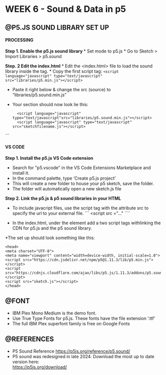 # WEEK 6 - Sound & Data in p5

## @P5.JS SOUND LIBRARY SET UP
#### PROCESSING
<strong> Step 1.  Enable the p5.js sound library </strong>
	* Set mode to p5.js
	* Go to Sketch > Import Libraries > p5.sound

<strong>Step. 2  Edit the index.html</strong>
	* Edit the <index.html> file to load the sound library inside the <head> 	tag.
	* Copy the first script tag: 
 ```<script language="javascript" type="text/javascript" src="libraries/p5.min.js"></script>```
* Paste it right below & change the src (source) to “libraries/p5.sound.min.js” 
* Your <head> section should now look lie this:

  ```<!-- PLEASE NO CHANGES BELOW THIS LINE (UNTIL I SAY SO) --> <script language="javascript" type="text/javascript" src="libraries/p5.min.js </script>
	<script language="javascript" type="text/javascript"src="libraries/p5.sound.min.js"></script>
	<script language="javascript" type="text/javascript" src="sketchfilename.js"></script>
<!-- OK, YOU CAN MAKE CHANGES BELOW THIS LINE AGAIN -->```

#### VS CODE

<strong> Step 1. Install the p5.js VS Code extension </strong>
* Search for "p5.vscode" in the VS Code Extensions Marketplace and install it. 
* In the command palette,  type ‘Create p5.js project’
* This will create a new folder to house your p5 sketch, save the folder. 
* The folder will automatically open a new sketch.js file

<strong> Step 2. Link the p5.js & p5 sound libraries in your HTML </strong>
* To include javacript files, use the script tag with the attribute src to specify the url to your external file. 
``` <script src ="..." </script> ````

* In the index.html, under the <head> element add a two script tags 		withlinking the CDN for p5.js and the p5 sound library. 

*The set up should look something like this:
	
```
<head>
<meta charset="UTF-8">
<meta name="viewport" content="width=device-width, initial-scale=1.0">
<script src="https://cdn.jsdelivr.net/npm/p5@1.11.3/lib/p5.min.js"></script>
<script src="https://cdnjs.cloudflare.com/ajax/libs/p5.js/1.11.3/addons/p5.sound.min.js"</script>
<script src="sketch.js"></script>
</head>
```


## @FONT
* IBM Plex Mono Medium is the demo font. 
* Use True Type Fonts for p5.js. These fonts have the file extension ‘.ttf’
* The full IBM Plex superfont family is free on Google Fonts


## @REFERENCES
* P5 Sound Reference https://p5js.org/reference/p5.sound/
* P5 sound was redesigned in late 2024. Download the most up to date version here: <br>
https://p5js.org/download/ <br>



